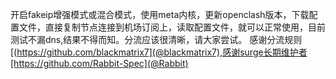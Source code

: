 开启fakeip增强模式或混合模式，使用meta内核，更新openclash版本，下载配置文件，直接复制节点连接到机场订阅上，读取配置文件，就可以正常使用，目前测试不漏dns,结果不得而知。分流应该很清晰，请大家尝试。
感谢分流规则[(https://github.com/blackmatrix7](@blackmatrix7),感谢surge长期维护者[https://github.com/Rabbit-Spec](@Rabbit)

